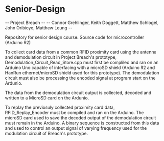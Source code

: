 # Senior-Design
-- Project Breach --
-- Connor Grehlinger, Keith Doggett, Matthew Schlogel, John Oribioye, Matthew Leung --

Repository for senior design course. Source code for microcontroller (Arduino R2)

To collect card data from a common RFID proximity card using the antenna and demodulation circuit in Project Breach's prototype, Demodulation_Circuit_Read_Store.cpp must first be compliled and ran on an Arduino Uno capable of interfacing with a microSD shield (Arduino R2 and HanRun ethernet/microSD shield used for this prototype). The demodulation circuit must also be processing the encoded signal at program start on the Ardunio. 

The data from the demodulation circuit output is collected, decoded and written to a MicroSD card on the Ardunio.

To replay the previosuly collected proximity card data, RFID_Replay_Encoder must be compiled and ran on the Arduino. The microSD card used to save the decoded output of the demodulation circuit must remain in the Arduino. A binary sequence is constructed from this data and used to control an output signal of varying frequency used for the modulation circuit of Breach's prototype. 
